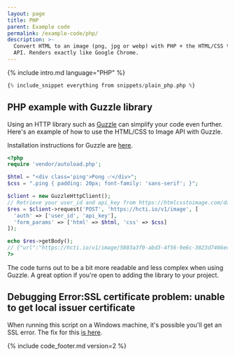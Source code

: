 ```yaml
---
layout: page
title: PHP
parent: Example code
permalink: /example-code/php/
description: >-
  Convert HTML to an image (png, jpg or webp) with PHP + the HTML/CSS to Image
  API. Renders exactly like Google Chrome.
---
```

{% include intro.md language="PHP" %}


```php
{% include_snippet everything from snippets/plain_php.php %}
```

## PHP example with Guzzle library

Using an HTTP library such as [Guzzle](https://github.com/guzzle/guzzle) can simplify your code even further. Here's an example of how to use the HTML/CSS to Image API with Guzzle.

Installation instructions for Guzzle are [here](https://github.com/guzzle/guzzle#installing-guzzle).

```php
<?php
require 'vendor/autoload.php';

$html = "<div class='ping'>Pong ✅</div>";
$css = ".ping { padding: 20px; font-family: 'sans-serif'; }";

$client = new GuzzleHttpClient();
// Retrieve your user_id and api_key from https://htmlcsstoimage.com/dashboard
$res = $client->request('POST', 'https://hcti.io/v1/image', [
  'auth' => ['user_id', 'api_key'],
  'form_params' => ['html' => $html, 'css' => $css]
]);

echo $res->getBody();
// {"url":"https://hcti.io/v1/image/5803a3f0-abd3-4f56-9e6c-3823d7466ed6"}
?>
```

The code turns out to be a bit more readable and less complex when using Guzzle. A great option if you're open to adding the library to your project.

## Debugging Error:SSL certificate problem: unable to get local issuer certificate

When running this script on a Windows machine, it's possible you'll get an SSL error. The fix for this [is here](https://stackoverflow.com/questions/28858351/php-ssl-certificate-error-unable-to-get-local-issuer-certificate/32095378#32095378).

{% include code_footer.md version=2 %}
